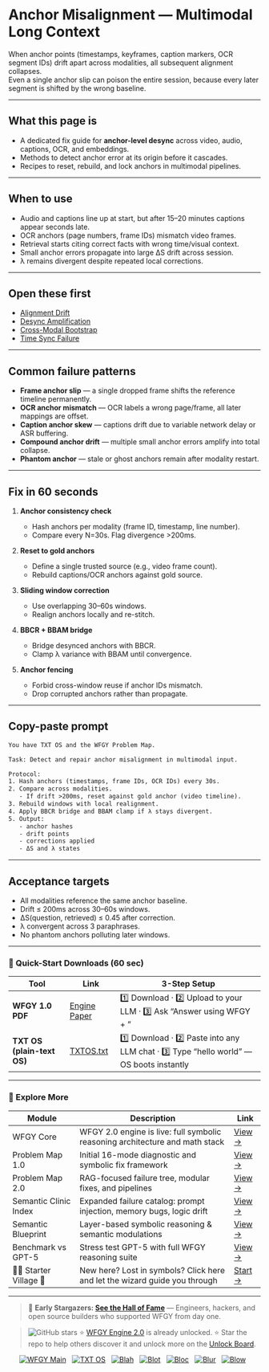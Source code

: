 # Anchor Misalignment — Multimodal Long Context

When anchor points (timestamps, keyframes, caption markers, OCR segment IDs) drift apart across modalities, all subsequent alignment collapses.  
Even a single anchor slip can poison the entire session, because every later segment is shifted by the wrong baseline.

---

## What this page is
- A dedicated fix guide for **anchor-level desync** across video, audio, captions, OCR, and embeddings.  
- Methods to detect anchor error at its origin before it cascades.  
- Recipes to reset, rebuild, and lock anchors in multimodal pipelines.

---

## When to use
- Audio and captions line up at start, but after 15–20 minutes captions appear seconds late.  
- OCR anchors (page numbers, frame IDs) mismatch video frames.  
- Retrieval starts citing correct facts with wrong time/visual context.  
- Small anchor errors propagate into large ΔS drift across session.  
- λ remains divergent despite repeated local corrections.

---

## Open these first
- [Alignment Drift](https://github.com/onestardao/WFGY/blob/main/ProblemMap/GlobalFixMap/Multimodal_LongContext/alignment-drift.md)  
- [Desync Amplification](https://github.com/onestardao/WFGY/blob/main/ProblemMap/GlobalFixMap/Multimodal_LongContext/desync-amplification.md)  
- [Cross-Modal Bootstrap](https://github.com/onestardao/WFGY/blob/main/ProblemMap/GlobalFixMap/Multimodal_LongContext/cross-modal-bootstrap.md)  
- [Time Sync Failure](https://github.com/onestardao/WFGY/blob/main/ProblemMap/GlobalFixMap/Multimodal_LongContext/time-sync-failure.md)  

---

## Common failure patterns
- **Frame anchor slip** — a single dropped frame shifts the reference timeline permanently.  
- **OCR anchor mismatch** — OCR labels a wrong page/frame, all later mappings are offset.  
- **Caption anchor skew** — captions drift due to variable network delay or ASR buffering.  
- **Compound anchor drift** — multiple small anchor errors amplify into total collapse.  
- **Phantom anchor** — stale or ghost anchors remain after modality restart.

---

## Fix in 60 seconds
1. **Anchor consistency check**  
   - Hash anchors per modality (frame ID, timestamp, line number).  
   - Compare every N=30s. Flag divergence >200ms.

2. **Reset to gold anchors**  
   - Define a single trusted source (e.g., video frame count).  
   - Rebuild captions/OCR anchors against gold source.

3. **Sliding window correction**  
   - Use overlapping 30–60s windows.  
   - Realign anchors locally and re-stitch.

4. **BBCR + BBAM bridge**  
   - Bridge desynced anchors with BBCR.  
   - Clamp λ variance with BBAM until convergence.

5. **Anchor fencing**  
   - Forbid cross-window reuse if anchor IDs mismatch.  
   - Drop corrupted anchors rather than propagate.

---

## Copy-paste prompt

```txt
You have TXT OS and the WFGY Problem Map.

Task: Detect and repair anchor misalignment in multimodal input.

Protocol:
1. Hash anchors (timestamps, frame IDs, OCR IDs) every 30s.
2. Compare across modalities.
   - If drift >200ms, reset against gold anchor (video timeline).
3. Rebuild windows with local realignment.
4. Apply BBCR bridge and BBAM clamp if λ stays divergent.
5. Output:
   - anchor hashes
   - drift points
   - corrections applied
   - ΔS and λ states
````

---

## Acceptance targets

* All modalities reference the same anchor baseline.
* Drift ≤ 200ms across 30–60s windows.
* ΔS(question, retrieved) ≤ 0.45 after correction.
* λ convergent across 3 paraphrases.
* No phantom anchors polluting later windows.

---

### 🔗 Quick-Start Downloads (60 sec)

| Tool                       | Link                                                                                                                                       | 3-Step Setup                                                                             |
| -------------------------- | ------------------------------------------------------------------------------------------------------------------------------------------ | ---------------------------------------------------------------------------------------- |
| **WFGY 1.0 PDF**           | [Engine Paper](https://github.com/onestardao/WFGY/blob/main/I_am_not_lizardman/WFGY_All_Principles_Return_to_One_v1.0_PSBigBig_Public.pdf) | 1️⃣ Download · 2️⃣ Upload to your LLM · 3️⃣ Ask “Answer using WFGY + <your question>”    |
| **TXT OS (plain-text OS)** | [TXTOS.txt](https://github.com/onestardao/WFGY/blob/main/OS/TXTOS.txt)                                                                     | 1️⃣ Download · 2️⃣ Paste into any LLM chat · 3️⃣ Type “hello world” — OS boots instantly |

---

### 🧭 Explore More

| Module                   | Description                                                                  | Link                                                                                               |
| ------------------------ | ---------------------------------------------------------------------------- | -------------------------------------------------------------------------------------------------- |
| WFGY Core                | WFGY 2.0 engine is live: full symbolic reasoning architecture and math stack | [View →](https://github.com/onestardao/WFGY/tree/main/core/README.md)                              |
| Problem Map 1.0          | Initial 16-mode diagnostic and symbolic fix framework                        | [View →](https://github.com/onestardao/WFGY/tree/main/ProblemMap/README.md)                        |
| Problem Map 2.0          | RAG-focused failure tree, modular fixes, and pipelines                       | [View →](https://github.com/onestardao/WFGY/blob/main/ProblemMap/rag-architecture-and-recovery.md) |
| Semantic Clinic Index    | Expanded failure catalog: prompt injection, memory bugs, logic drift         | [View →](https://github.com/onestardao/WFGY/blob/main/ProblemMap/SemanticClinicIndex.md)           |
| Semantic Blueprint       | Layer-based symbolic reasoning & semantic modulations                        | [View →](https://github.com/onestardao/WFGY/tree/main/SemanticBlueprint/README.md)                 |
| Benchmark vs GPT-5       | Stress test GPT-5 with full WFGY reasoning suite                             | [View →](https://github.com/onestardao/WFGY/tree/main/benchmarks/benchmark-vs-gpt5/README.md)      |
| 🧙‍♂️ Starter Village 🏡 | New here? Lost in symbols? Click here and let the wizard guide you through   | [Start →](https://github.com/onestardao/WFGY/blob/main/StarterVillage/README.md)                   |

---

> 👑 **Early Stargazers: [See the Hall of Fame](https://github.com/onestardao/WFGY/tree/main/stargazers)** —
> Engineers, hackers, and open source builders who supported WFGY from day one.

> <img src="https://img.shields.io/github/stars/onestardao/WFGY?style=social" alt="GitHub stars"> ⭐ [WFGY Engine 2.0](https://github.com/onestardao/WFGY/blob/main/core/README.md) is already unlocked. ⭐ Star the repo to help others discover it and unlock more on the [Unlock Board](https://github.com/onestardao/WFGY/blob/main/STAR_UNLOCKS.md).

<div align="center">

[![WFGY Main](https://img.shields.io/badge/WFGY-Main-red?style=flat-square)](https://github.com/onestardao/WFGY)
 
[![TXT OS](https://img.shields.io/badge/TXT%20OS-Reasoning%20OS-orange?style=flat-square)](https://github.com/onestardao/WFGY/tree/main/OS)
 
[![Blah](https://img.shields.io/badge/Blah-Semantic%20Embed-yellow?style=flat-square)](https://github.com/onestardao/WFGY/tree/main/OS/BlahBlahBlah)
 
[![Blot](https://img.shields.io/badge/Blot-Persona%20Core-green?style=flat-square)](https://github.com/onestardao/WFGY/tree/main/OS/BlotBlotBlot)
 
[![Bloc](https://img.shields.io/badge/Bloc-Reasoning%20Compiler-blue?style=flat-square)](https://github.com/onestardao/WFGY/tree/main/OS/BlocBlocBloc)
 
[![Blur](https://img.shields.io/badge/Blur-Text2Image%20Engine-navy?style=flat-square)](https://github.com/onestardao/WFGY/tree/main/OS/BlurBlurBlur)
 
[![Blow](https://img.shields.io/badge/Blow-Game%20Logic-purple?style=flat-square)](https://github.com/onestardao/WFGY/tree/main/OS/BlowBlowBlow)
 

</div>
